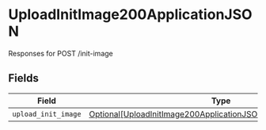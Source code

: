 # UploadInitImage200ApplicationJSON

Responses for POST /init-image


## Fields

| Field                                                                                                                                                 | Type                                                                                                                                                  | Required                                                                                                                                              | Description                                                                                                                                           |
| ----------------------------------------------------------------------------------------------------------------------------------------------------- | ----------------------------------------------------------------------------------------------------------------------------------------------------- | ----------------------------------------------------------------------------------------------------------------------------------------------------- | ----------------------------------------------------------------------------------------------------------------------------------------------------- |
| `upload_init_image`                                                                                                                                   | [Optional[UploadInitImage200ApplicationJSONInitImageUploadOutput]](../../models/operations/uploadinitimage200applicationjsoninitimageuploadoutput.md) | :heavy_minus_sign:                                                                                                                                    | N/A                                                                                                                                                   |